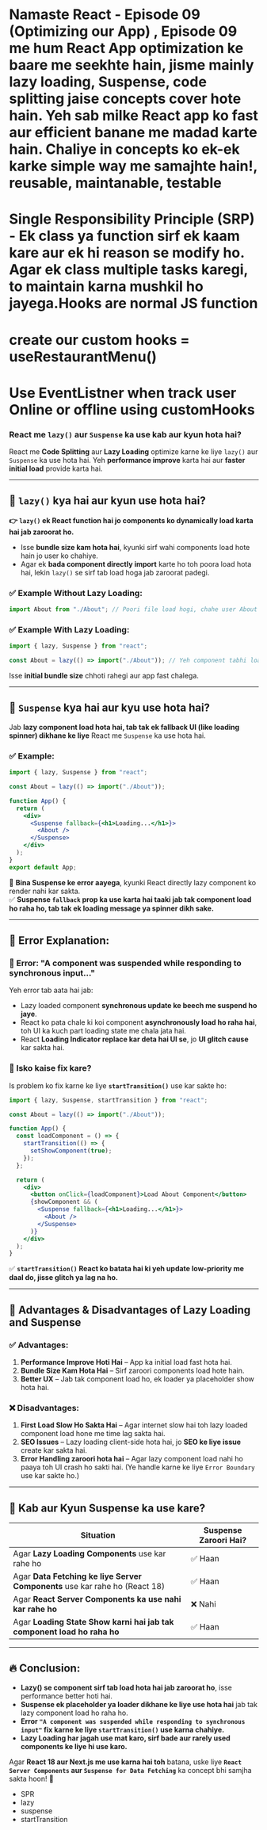 # Namaste React - Episode 09 (Optimizing our App) , Episode 09 me hum React App optimization ke baare me seekhte hain, jisme mainly lazy loading, Suspense, code splitting jaise concepts cover hote hain. Yeh sab milke React app ko fast aur efficient banane me madad karte hain. Chaliye in concepts ko ek-ek karke simple way me samajhte hain!, reusable, maintanable, testable

# Single Responsibility Principle (SRP) - Ek class ya function sirf ek kaam kare aur ek hi reason se modify ho. Agar ek class multiple tasks karegi, to maintain karna mushkil ho jayega.Hooks are normal JS function

# create our custom hooks = useRestaurantMenu()

# Use EventListner when track user Online or offline using customHooks

### **React me `lazy()` aur `Suspense` ka use kab aur kyun hota hai?**

React me **Code Splitting** aur **Lazy Loading** optimize karne ke liye `lazy()` aur `Suspense` ka use hota hai. Yeh **performance improve** karta hai aur **faster initial load** provide karta hai.

---

## **🔹 `lazy()` kya hai aur kyun use hota hai?**

**👉 `lazy()` ek React function hai jo components ko dynamically load karta hai jab zaroorat ho.**

- Isse **bundle size kam hota hai**, kyunki sirf wahi components load hote hain jo user ko chahiye.
- Agar ek **bada component directly import** karte ho toh poora load hota hai, lekin `lazy()` se sirf tab load hoga jab zaroorat padegi.

### **✅ Example Without Lazy Loading:**

```jsx
import About from "./About"; // Poori file load hogi, chahe user About page dekhe ya nahi
```

### **✅ Example With Lazy Loading:**

```jsx
import { lazy, Suspense } from "react";

const About = lazy(() => import("./About")); // Yeh component tabhi load hoga jab zaroorat hogi
```

Isse **initial bundle size** chhoti rahegi aur app fast chalega.

---

## **🔹 `Suspense` kya hai aur kyu use hota hai?**

Jab **lazy component load hota hai, tab tak ek fallback UI (like loading spinner) dikhane ke liye** React me `Suspense` ka use hota hai.

### **✅ Example:**

```jsx
import { lazy, Suspense } from "react";

const About = lazy(() => import("./About"));

function App() {
  return (
    <div>
      <Suspense fallback={<h1>Loading...</h1>}>
        <About />
      </Suspense>
    </div>
  );
}
export default App;
```

🛑 **Bina Suspense ke error aayega**, kyunki React directly lazy component ko render nahi kar sakta.  
✅ **Suspense `fallback` prop ka use karta hai taaki jab tak component load ho raha ho, tab tak ek loading message ya spinner dikh sake.**

---

## **🔹 Error Explanation:**

### **🚨 Error: "A component was suspended while responding to synchronous input..."**

Yeh error tab aata hai jab:

- Lazy loaded component **synchronous update ke beech me suspend ho jaye**.
- React ko pata chale ki koi component **asynchronously load ho raha hai**, toh UI ka kuch part loading state me chala jata hai.
- React **Loading Indicator replace kar deta hai UI se**, jo **UI glitch cause** kar sakta hai.

### **🤔 Isko kaise fix kare?**

Is problem ko fix karne ke liye **`startTransition()`** use kar sakte ho:

```jsx
import { lazy, Suspense, startTransition } from "react";

const About = lazy(() => import("./About"));

function App() {
  const loadComponent = () => {
    startTransition(() => {
      setShowComponent(true);
    });
  };

  return (
    <div>
      <button onClick={loadComponent}>Load About Component</button>
      {showComponent && (
        <Suspense fallback={<h1>Loading...</h1>}>
          <About />
        </Suspense>
      )}
    </div>
  );
}
```

✅ **`startTransition()` React ko batata hai ki yeh update low-priority me daal do, jisse glitch ya lag na ho.**

---

## **🔹 Advantages & Disadvantages of Lazy Loading and Suspense**

### ✅ **Advantages:**

1. **Performance Improve Hoti Hai** – App ka initial load fast hota hai.
2. **Bundle Size Kam Hota Hai** – Sirf zaroori components load hote hain.
3. **Better UX** – Jab tak component load ho, ek loader ya placeholder show hota hai.

### ❌ **Disadvantages:**

1. **First Load Slow Ho Sakta Hai** – Agar internet slow hai toh lazy loaded component load hone me time lag sakta hai.
2. **SEO Issues** – Lazy loading client-side hota hai, jo **SEO ke liye issue** create kar sakta hai.
3. **Error Handling zaroori hota hai** – Agar lazy component load nahi ho paaya toh UI crash ho sakti hai. (Ye handle karne ke liye `Error Boundary` use kar sakte ho.)

---

## **🔹 Kab aur Kyun Suspense ka use kare?**

| Situation                                                                   | Suspense Zaroori Hai? |
| --------------------------------------------------------------------------- | --------------------- |
| Agar **Lazy Loading Components** use kar rahe ho                            | ✅ Haan               |
| Agar **Data Fetching ke liye Server Components** use kar rahe ho (React 18) | ✅ Haan               |
| Agar **React Server Components ka use nahi kar rahe ho**                    | ❌ Nahi               |
| Agar **Loading State Show karni hai jab tak component load ho raha ho**     | ✅ Haan               |

---

## **🔥 Conclusion:**

- **Lazy() se component sirf tab load hota hai jab zaroorat ho**, isse performance better hoti hai.
- **Suspense ek placeholder ya loader dikhane ke liye use hota hai** jab tak lazy component load ho raha ho.
- **Error `"A component was suspended while responding to synchronous input"` fix karne ke liye `startTransition()` use karna chahiye.**
- **Lazy Loading har jagah use mat karo, sirf bade aur rarely used components ke liye hi use karo.**

Agar **React 18 aur Next.js me use karna hai toh** batana, uske liye **`React Server Components` aur `Suspense for Data Fetching`** ka concept bhi samjha sakta hoon! 🚀

- SPR
- lazy
- suspense
- startTransition
